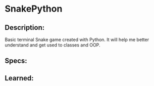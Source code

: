 # SnakePython

## Description:
Basic terminal Snake game created with Python. It will help me better understand and get used to classes and OOP.

## Specs:

## Learned:
